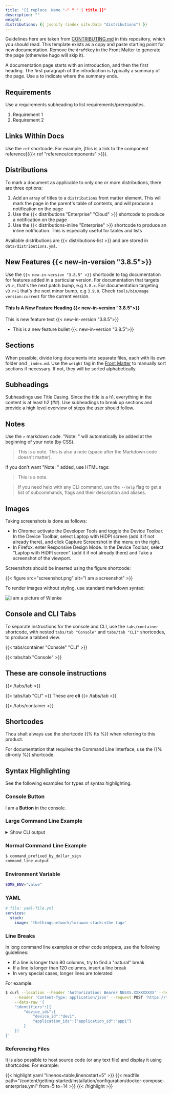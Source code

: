 ```yaml
---
title: "{{ replace .Name "-" " " | title }}"
description: ""
weight: 
distributions: {{ jsonify (index site.Data "distributions") }}
---
```


Guidelines here are taken from [CONTRIBUTING.md](CONTRIBUTING.md) in this repository, which you should read. This template exists as a copy and paste starting point for new documentation. Remove the `draft`key in the Front Matter to generate the page (otherwise hugo will skip it).

A documentation page starts with an introduction, and then the first heading. The first paragraph of the introduction is typically a summary of the page. Use a <!--more--> to indicate where the summary ends.

<!--more-->

## Requirements

Use a requirements subheading to list requirements/prerequisites.

1. Requirement 1
2. Requirement 2

## Links Within Docs

Use the `ref` shortcode. For example, [this is a link to the component reference]({{< ref "reference/components" >}}).

## Distributions

To mark a document as applicable to only one or more distributions, there are three options:

1. Add an array of titles to a `distributions` front matter element. This will mark the page in the parent's table of contents, and will produce a notification on the page
2. Use the {{< distributions "Enterprise" "Cloud" >}} shortcode to produce a notification on the page
3. Use the {{< distributions-inline "Enterprise" >}} shortcode to produce an inline notification. This is especially useful for tables and lists

Available distributions are {{< distributions-list >}} and are stored in `data/distributions.yml`.

## New Features {{< new-in-version "3.8.5">}}

Use the `{{< new-in-version "3.8.5" >}}` shortcode to tag documentation for features added in a particular version. For documentation that targets `v3.n`, that's the next patch bump, e.g `3.8.x`. For documentation targeting `v3.n+1` that's the next minor bump, e.g `3.9.0`. Check `tools/bin/mage version:current` for the current version.

#### This Is A New Feature Heading {{< new-in-version "3.8.5">}}

This is new feature text {{< new-in-version "3.8.5">}}

- This is a new feature bullet {{< new-in-version "3.8.5">}}

## Sections

When possible, divide long documents into separate files, each with its own folder and `_index.md`. Use the `weight` tag in the [Front Matter](https://gohugo.io/content-management/front-matter/) to manually sort sections if necessary. If not, they will be sorted alphabetically.

## Subheadings

Subheadings use Title Casing. Since the title is a h1, everything in the content is at least h2 (##). Use subheadings to break up sections and provide a high level overview of steps the user should follow.

## Notes

Use the `>` markdown code. "Note: " will automatically be added at the beginning of your note (by CSS).

> This is a note.
>This is also a note (space after the Markdown code doesn't matter).

If you don't want "Note: " added, use HTML tags:

<blockquote>This is a note.</blockquote>

> If you need help with any CLI command, use the `--help` flag to get a list of subcommands, flags and their description and aliases.

## Images

Taking screenshots is done as follows:
- In Chrome: activate the Developer Tools and toggle the Device Toolbar. In the Device Toolbar, select Laptop with HiDPI screen (add it if not already there), and click Capture Screenshot in the menu on the right.
- In Firefox: enter Responsive Design Mode. In the Device Toolbar, select "Laptop with HiDPI screen" (add it if not already there) and Take a screenshot of the viewport.

Screenshots should be inserted using the figure shortcode:

{{< figure src="screenshot.png" alt="I am a screenshot" >}}

To render images without styling, use standard markdown syntax:

![I am a picture of Wienke](wienke.jpeg)

## Console and CLI Tabs

To separate instructions for the console and CLI, use the `tabs/container` shortcode, with nested `tabs/tab "Console"` and `tabs/tab "CLI"` shortcodes, to produce a tabbed view.

{{< tabs/container "Console" "CLI" >}}

{{< tabs/tab "Console" >}}
## These are console instructions
{{< /tabs/tab >}}

{{< tabs/tab "CLI" >}}
These are **cli**
{{< /tabs/tab >}}

{{< /tabs/container >}}

## Shortcodes

Thou shalt always use the shortcode {{% tts %}} when referring to this product.

For documentation that requires the Command Line Interface, use the {{% cli-only %}} shortcode.

## Syntax Highlighting

See the following examples for types of syntax highlighting.

### Console Button

I am a **Button** in the console.

### Large Command Line Example

<details><summary>Show CLI output</summary>
```bash
command_line_output_line_1
command_line_output_line_2
```
</details>

### Normal Command Line Example

```bash
$ command_prefixed_by_dollar_sign
command_line_output
```

### Environment Variable

```bash
SOME_ENV="value"
```

### YAML

```yaml
# file: yaml-file.yml
services:
  stack:
    image: 'thethingsnetwork/lorawan-stack:<the tag>'
```

### Line Breaks

In long command line examples or other code snippets, use the following guidelines:

- If a line is longer than 80 columns, try to find a "natural" break
- If a line is longer than 120 columns, insert a line break
- In very special cases, longer lines are tolerated

For example:

```bash
$ curl --location --header 'Authorization: Bearer NNSXS.XXXXXXXXX' --header 'Accept: application/json' \
    --header 'Content-Type: application/json' --request POST 'https://thethings.example.com/api/v3/events' \
    --data-raw '{
    "identifiers":[{
        "device_ids":{
            "device_id":"dev1",
            "application_ids":{"application_id":"app1"}
        }
    }]
}'
```

### Referencing Files

It is also possible to host source code (or any text file) and display it using shortcodes. For example:

{{< highlight yaml "linenos=table,linenostart=5" >}}
{{< readfile path="/content/getting-started/installation/configuration/docker-compose-enterprise.yml" from=5 to=14 >}}
{{< /highlight >}}
